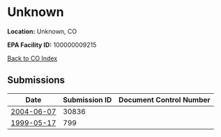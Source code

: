 # Unknown

**Location:** Unknown, CO

**EPA Facility ID:** 100000009215

[Back to CO Index](../../index.md)

## Submissions

| Date | Submission ID | Document Control Number |
|------|--------------|-------------------------|
| [2004-06-07](submissions/30836.md) | 30836 |  |
| [1999-05-17](submissions/799.md) | 799 |  |
